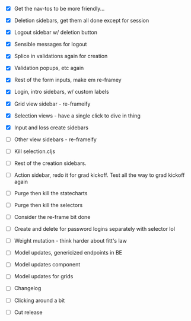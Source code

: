 - [x] Get the nav-tos to be more friendly...
- [x] Deletion sidebars, get them all done except for session
- [x] Logout sidebar w/ deletion button
- [x] Sensible messages for logout
- [x] Splice in validations again for creation

- [x] Validation popups, etc again
- [x] Rest of the form inputs, make em re-framey
- [x] Login, intro sidebars, w/ custom labels

- [x] Grid view sidebar - re-frameify
- [x] Selection views - have a single click to dive in thing

- [x] Input and loss create sidebars
- [ ] Other view sidebars - re-frameify
- [ ] Kill selection.cljs
- [ ] Rest of the creation sidebars.
- [ ] Action sidebar, redo it for grad kickoff. Test all the way to grad kickoff again

- [ ] Purge then kill the statecharts
- [ ] Purge then kill the selectors
- [ ] Consider the re-frame bit done
- [ ] Create and delete for password logins separately with selector lol

- [ ] Weight mutation - think harder about fitt's law
- [ ] Model updates, genericized endpoints in BE
- [ ] Model updates component
- [ ] Model updates for grids

- [ ] Changelog
- [ ] Clicking around a bit
- [ ] Cut release
